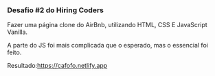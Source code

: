<h3>Desafio #2 do Hiring Coders</h3>
Fazer uma página clone do AirBnb, utilizando HTML, CSS E JavaScript Vanilla.

A parte do JS foi mais complicada que o esperado, mas o essencial foi feito.

Resultado:https://cafofo.netlify.app
